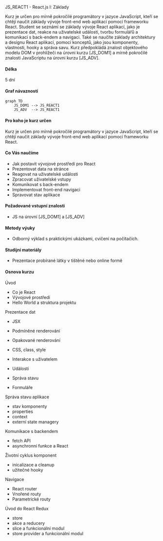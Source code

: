JS_REACT1 - React.js I: Základy

Kurz je určen pro mírně pokročilé programátory v jazyce JavaScript, kteří se chtějí naučit základy vývoje front-end web aplikací pomocí frameworku React. Student se seznámí se základy vývoje React aplikací, jako je prezentace dat, reakce na uživatelské události, tvorbu formulářů a komunikaci s back-endem a navigaci. Také se naučíte základy architektury a designu React aplikací, pomocí konceptů, jako jsou komponenty, vlastnosti, hooky a správa savu. Kurz předpokládá znalost objektového modelu DOM v prohlížeči na úrovni kurzu [JS_DOM1] a mírně pokročilé znalosti JavaScriptu na úrovni kurzu [JS_ADV].

#### Délka

5 dní

#### Graf návazností

```mermaid
graph TD
    JS_DOM1 --> JS_REACT1
    JS_ADV  --> JS_REACT1
```

#### Pro koho je kurz určen

Kurz je určen pro mírně pokročilé programátory v jazyce JavaScript, kteří se chtějí naučit základy vývoje front-end web aplikací pomocí frameworku React.

#### Co Vás naučíme

- Jak postavit vývojové prostředí pro React
- Prezentovat data na stránce
- Reagovat na uživatelské události
- Zpracovat uživatelské vstupy
- Komunikovat s back-endem
- Implementovat front-end navigaci
- Spravovat stav aplikace

#### Požadované vstupní znalosti

- JS na úrovní [JS_DOM1] a [JS_ADV]

#### Metody výuky

- Odborný výklad s praktickými ukázkami, cvičení na počítačích.

#### Studijní materiály

- Prezentace probírané látky v tištěné nebo online formě

#### Osnova kurzu

Úvod

- Co je React
- Vývojové prostředí
- Hello World a struktura projektu

Prezentace dat

- JSX
- Podmíněné renderování
- Opakované renderování
- CSS, class, style

- Interakce s uživatelem
- Události
- Správa stavu
- Formuláře

Správa stavu aplikace

- stav komponenty
- properties
- context
- externí state managery

Komunikace s backendem

- fetch API
- asynchronní funkce a React

Životní cyklus komponent

- inicalizace a cleanup
- užitečné hooky

Navigace

- React router
- Vnořené routy
- Parametrické routy

Úvod do React Redux

- store
- akce a reducery
- slice a funkcionální modul
- store provider a funkcionální modul
